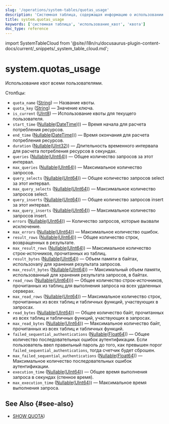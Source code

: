 ```yaml
---
slug: '/operations/system-tables/quotas_usage'
description: 'Системная таблица, содержащая информацию о использовании квот всеми'
title: system.quotas_usage
keywords: ['системная таблица', 'использование_квот', 'квота']
doc_type: reference
---
```

import SystemTableCloud from '@site/i18n/ru/docusaurus-plugin-content-docs/current/_snippets/_system_table_cloud.md';


# system.quotas_usage

<SystemTableCloud/>

Использование квот всеми пользователями.

Столбцы:
- `quota_name` ([String](../../sql-reference/data-types/string.md)) — Название квоты.
- `quota_key` ([String](../../sql-reference/data-types/string.md)) — Значение ключа.
- `is_current` ([UInt8](/sql-reference/data-types/int-uint#integer-ranges)) — Использование квоты для текущего пользователя.
- `start_time` ([Nullable](../../sql-reference/data-types/nullable.md)([DateTime](../../sql-reference/data-types/datetime.md)))) — Время начала для расчета потребления ресурсов.
- `end_time` ([Nullable](../../sql-reference/data-types/nullable.md)([DateTime](../../sql-reference/data-types/datetime.md)))) — Время окончания для расчета потребления ресурсов.
- `duration` ([Nullable](../../sql-reference/data-types/nullable.md)([UInt32](../../sql-reference/data-types/int-uint.md))) — Длительность временного интервала для расчета потребления ресурсов в секундах.
- `queries` ([Nullable](../../sql-reference/data-types/nullable.md)([UInt64](../../sql-reference/data-types/int-uint.md))) — Общее количество запросов за этот интервал.
- `max_queries` ([Nullable](../../sql-reference/data-types/nullable.md)([UInt64](../../sql-reference/data-types/int-uint.md))) — Максимальное количество запросов.
- `query_selects` ([Nullable](../../sql-reference/data-types/nullable.md)([UInt64](../../sql-reference/data-types/int-uint.md))) — Общее количество запросов select за этот интервал.
- `max_query_selects` ([Nullable](../../sql-reference/data-types/nullable.md)([UInt64](../../sql-reference/data-types/int-uint.md))) — Максимальное количество запросов select.
- `query_inserts` ([Nullable](../../sql-reference/data-types/nullable.md)([UInt64](../../sql-reference/data-types/int-uint.md))) — Общее количество запросов insert за этот интервал.
- `max_query_inserts` ([Nullable](../../sql-reference/data-types/nullable.md)([UInt64](../../sql-reference/data-types/int-uint.md))) — Максимальное количество запросов insert.
- `errors` ([Nullable](../../sql-reference/data-types/nullable.md)([UInt64](../../sql-reference/data-types/int-uint.md))) — Количество запросов, которые вызвали исключение.
- `max_errors` ([Nullable](../../sql-reference/data-types/nullable.md)([UInt64](../../sql-reference/data-types/int-uint.md))) — Максимальное количество ошибок.
- `result_rows` ([Nullable](../../sql-reference/data-types/nullable.md)([UInt64](../../sql-reference/data-types/int-uint.md))) — Общее количество строк, возвращенных в результате.
- `max_result_rows` ([Nullable](../../sql-reference/data-types/nullable.md)([UInt64](../../sql-reference/data-types/int-uint.md))) — Максимальное количество строк-источников, прочитанных из таблиц.
- `result_bytes` ([Nullable](../../sql-reference/data-types/nullable.md)([UInt64](../../sql-reference/data-types/int-uint.md))) — Объем памяти в байтах, использovaný для хранения результата запросов.
- `max_result_bytes` ([Nullable](../../sql-reference/data-types/nullable.md)([UInt64](../../sql-reference/data-types/int-uint.md))) — Максимальный объем памяти, использованный для хранения результата запросов, в байтах.
- `read_rows` ([Nullable](../../sql-reference/data-types/nullable.md)([UInt64](../../sql-reference/data-types/int-uint.md)))) — Общее количество строк-источников, прочитанных из таблиц для выполнения запроса на всех удаленных серверах.
- `max_read_rows` ([Nullable](../../sql-reference/data-types/nullable.md)([UInt64](../../sql-reference/data-types/int-uint.md))) — Максимальное количество строк, прочитанных из всех таблиц и табличных функций, участвующих в запросах.
- `read_bytes` ([Nullable](../../sql-reference/data-types/nullable.md)([UInt64](../../sql-reference/data-types/int-uint.md))) — Общее количество байт, прочитанных из всех таблиц и табличных функций, участвующих в запросах.
- `max_read_bytes` ([Nullable](../../sql-reference/data-types/nullable.md)([UInt64](../../sql-reference/data-types/int-uint.md))) — Максимальное количество байт, прочитанных из всех таблиц и табличных функций.
- `failed_sequential_authentications` ([Nullable](../../sql-reference/data-types/nullable.md)([Float64](../../sql-reference/data-types/float.md))) — Общее количество последовательных ошибок аутентификации. Если пользователь ввел правильный пароль до того, как превышен порог `failed_sequential_authentications`, тогда счетчик будет сброшен.
- `max_failed_sequential_authentications` ([Nullable](../../sql-reference/data-types/nullable.md)([Float64](../../sql-reference/data-types/float.md))) — Максимальное количество последовательных ошибок аутентификации.
- `execution_time` ([Nullable](../../sql-reference/data-types/nullable.md)([UInt64](../../sql-reference/data-types/float.md))) — Общее время выполнения запроса в секундах (стенное время).
- `max_execution_time` ([Nullable](../../sql-reference/data-types/nullable.md)([UInt64](../../sql-reference/data-types/float.md))) — Максимальное время выполнения запроса.

## See Also {#see-also}

- [SHOW QUOTA](/sql-reference/statements/show#show-quota))